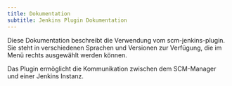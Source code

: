 ```yaml
---
title: Dokumentation
subtitle: Jenkins Plugin Dokumentation
---
```

Diese Dokumentation beschreibt die Verwendung vom scm-jenkins-plugin. Sie steht in verschiedenen Sprachen und Versionen zur Verfügung, die im Menü rechts ausgewählt werden können.

Das Plugin ermöglicht die Kommunikation zwischen dem SCM-Manager und einer Jenkins Instanz. 
